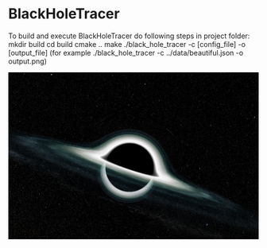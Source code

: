 # BlackHoleTracer
To build and execute BlackHoleTracer do following steps in project folder:
    mkdir build
    cd build
    cmake ..
    make
    ./black_hole_tracer -c [config_file] -o [output_file] (for example ./black_hole_tracer -c ../data/beautiful.json -o output.png)
  
![blackhole](output.png "BlackHole")
